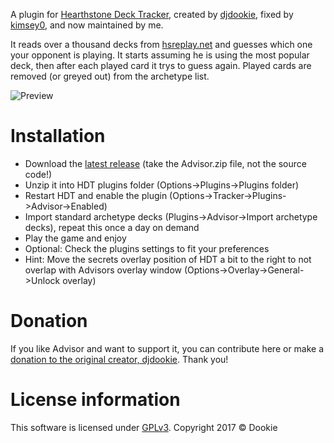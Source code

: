 A plugin for [Hearthstone Deck Tracker](https://github.com/HearthSim/Hearthstone-Deck-Tracker), created by [djdookie](https://github.com/djdookie/Advisor), fixed by [kimsey0](https://github.com/kimsey0/Advisor), and now maintained by me.

It reads over a thousand decks from [hsreplay.net](https://hsreplay.net/) and guesses which one your opponent is playing. It starts assuming he is using the most popular deck, then after each played card it trys to guess again. Played cards are removed (or greyed out) from the archetype list.

![Preview](https://github.com/kimsey0/Advisor/blob/master/AdvisorPreview.jpg "Preview")

# Installation
- Download the [latest release](https://github.com/icetbr/Advisor/releases) (take the Advisor.zip file, not the source code!)
- Unzip it into HDT plugins folder (Options->Plugins->Plugins folder)
- Restart HDT and enable the plugin (Options->Tracker->Plugins->Advisor->Enabled)
- Import standard archetype decks (Plugins->Advisor->Import archetype decks), repeat this once a day on demand
- Play the game and enjoy
- Optional: Check the plugins settings to fit your preferences
- Hint: Move the secrets overlay position of HDT a bit to the right to not overlap with Advisors overlay window (Options->Overlay->General->Unlock overlay)

# Donation
If you like Advisor and want to support it, you can contribute here or make a [donation to the original creator, djdookie](https://paypal.me/djdookie). Thank you!

# License information
This software is licensed under [GPLv3](https://www.gnu.org/licenses/gpl-3.0). Copyright 2017 © Dookie
